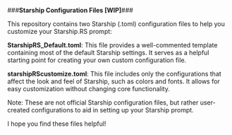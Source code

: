 ###**Starship Configuration Files [WIP]**###

This repository contains two Starship (.toml) configuration files to help you customize your Starship.RS prompt:

**StarshipRS_Default.toml**: This file provides a well-commented template containing most of the default Starship settings. It serves as a helpful starting point for creating your own custom configuration file.

**starshipRScustomize.toml**: This file includes only the configurations that affect the look and feel of Starship, such as colors and fonts. It allows for easy customization without changing core functionality.

Note: These are not official Starship configuration files, but rather user-created configurations to aid in setting up your Starship prompt.

I hope you find these files helpful!
